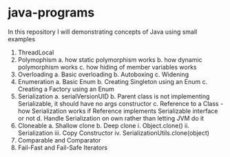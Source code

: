 # java-programs

In this repository I will demonstrating concepts of Java using small examples

1. ThreadLocal
2. Polymophism
  a. how static polymorphism works
  b. how dynamic polymorphism works
  c. how hiding of member variables works
3. Overloading
  a. Basic overloading
  b. Autoboxing
  c. Widening
4. Enumeration
  a. Basic Enum
  b. Creating Singleton using an Enum
  c. Creating a Factory using an Enum
5. Serialization
  a. serialVersionUID
  b. Parent class is not implementing Serializable, it should have no args constructor
  c. Reference to a Class - how Serialization works if Reference implements Serializable interface or not
  d. Handle Serialization on own rather than letting JVM do it
6. Cloneable
  a. Shallow clone
  b. Deep clone
    i. Object.clone()
    ii. Serialization
    iii. Copy Constructor
    iv. SerializationUtils.clone(object)
7. Comparable and Comparator
8. Fail-Fast and Fail-Safe Iterators
